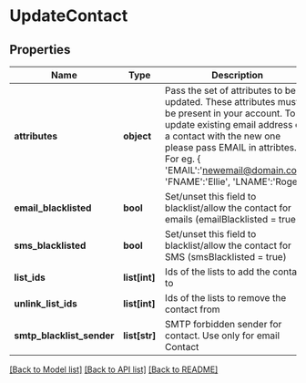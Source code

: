# UpdateContact

## Properties
Name | Type | Description | Notes
------------ | ------------- | ------------- | -------------
**attributes** | **object** | Pass the set of attributes to be updated. These attributes must be present in your account. To update existing email address of a contact with the new one please pass EMAIL in attribtes. For eg. { &#39;EMAIL&#39;:&#39;newemail@domain.com&#39;, &#39;FNAME&#39;:&#39;Ellie&#39;, &#39;LNAME&#39;:&#39;Roger&#39;} | [optional] 
**email_blacklisted** | **bool** | Set/unset this field to blacklist/allow the contact for emails (emailBlacklisted &#x3D; true) | [optional] 
**sms_blacklisted** | **bool** | Set/unset this field to blacklist/allow the contact for SMS (smsBlacklisted &#x3D; true) | [optional] 
**list_ids** | **list[int]** | Ids of the lists to add the contact to | [optional] 
**unlink_list_ids** | **list[int]** | Ids of the lists to remove the contact from | [optional] 
**smtp_blacklist_sender** | **list[str]** | SMTP forbidden sender for contact. Use only for email Contact | [optional] 

[[Back to Model list]](../README.md#documentation-for-models) [[Back to API list]](../README.md#documentation-for-api-endpoints) [[Back to README]](../README.md)


